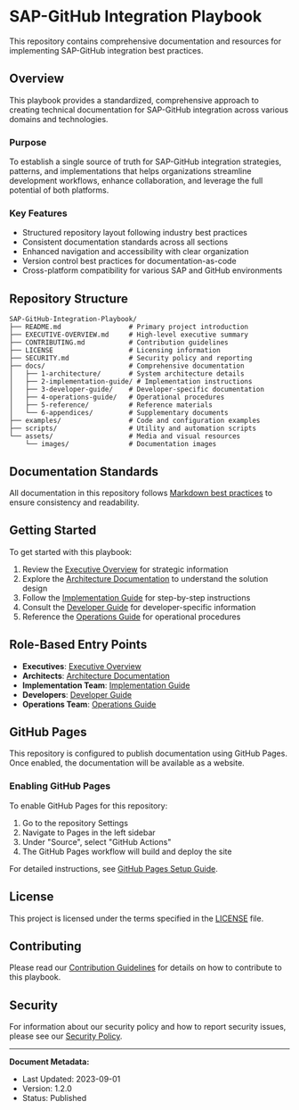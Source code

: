 # SAP-GitHub Integration Playbook

This repository contains comprehensive documentation and resources for implementing SAP-GitHub integration best practices.

## Overview

This playbook provides a standardized, comprehensive approach to creating technical documentation for SAP-GitHub integration across various domains and technologies.

### Purpose

To establish a single source of truth for SAP-GitHub integration strategies, patterns, and implementations that helps organizations streamline development workflows, enhance collaboration, and leverage the full potential of both platforms.

### Key Features

- Structured repository layout following industry best practices
- Consistent documentation standards across all sections
- Enhanced navigation and accessibility with clear organization
- Version control best practices for documentation-as-code
- Cross-platform compatibility for various SAP and GitHub environments

## Repository Structure

```
SAP-GitHub-Integration-Playbook/
├── README.md                 # Primary project introduction
├── EXECUTIVE-OVERVIEW.md     # High-level executive summary
├── CONTRIBUTING.md           # Contribution guidelines
├── LICENSE                   # Licensing information
├── SECURITY.md               # Security policy and reporting
├── docs/                     # Comprehensive documentation
│   ├── 1-architecture/       # System architecture details
│   ├── 2-implementation-guide/ # Implementation instructions
│   ├── 3-developer-guide/    # Developer-specific documentation
│   ├── 4-operations-guide/   # Operational procedures
│   ├── 5-reference/          # Reference materials
│   └── 6-appendices/         # Supplementary documents
├── examples/                 # Code and configuration examples
├── scripts/                  # Utility and automation scripts
└── assets/                   # Media and visual resources
    └── images/               # Documentation images
```

## Documentation Standards

All documentation in this repository follows [Markdown best practices](./docs/1-architecture/standards/documentation-standards.md) to ensure consistency and readability.

## Getting Started

To get started with this playbook:

1. Review the [Executive Overview](./EXECUTIVE-OVERVIEW.md) for strategic information
2. Explore the [Architecture Documentation](./docs/1-architecture/README.md) to understand the solution design
3. Follow the [Implementation Guide](./docs/2-implementation-guide/README.md) for step-by-step instructions
4. Consult the [Developer Guide](./docs/3-developer-guide/README.md) for developer-specific information
5. Reference the [Operations Guide](./docs/4-operations-guide/README.md) for operational procedures

## Role-Based Entry Points

- **Executives**: [Executive Overview](./EXECUTIVE-OVERVIEW.md)
- **Architects**: [Architecture Documentation](./docs/1-architecture/README.md)
- **Implementation Team**: [Implementation Guide](./docs/2-implementation-guide/README.md)
- **Developers**: [Developer Guide](./docs/3-developer-guide/README.md)
- **Operations Team**: [Operations Guide](./docs/4-operations-guide/README.md)

## GitHub Pages

This repository is configured to publish documentation using GitHub Pages. Once enabled, the documentation will be available as a website.

### Enabling GitHub Pages

To enable GitHub Pages for this repository:

1. Go to the repository Settings
2. Navigate to Pages in the left sidebar
3. Under "Source", select "GitHub Actions"
4. The GitHub Pages workflow will build and deploy the site

For detailed instructions, see [GitHub Pages Setup Guide](./docs/6-appendices/jekyll-setup/github-pages-setup.md).

## License

This project is licensed under the terms specified in the [LICENSE](./LICENSE) file.

## Contributing

Please read our [Contribution Guidelines](./CONTRIBUTING.md) for details on how to contribute to this playbook.

## Security

For information about our security policy and how to report security issues, please see our [Security Policy](./SECURITY.md).

---

**Document Metadata:**
- Last Updated: 2023-09-01
- Version: 1.2.0
- Status: Published